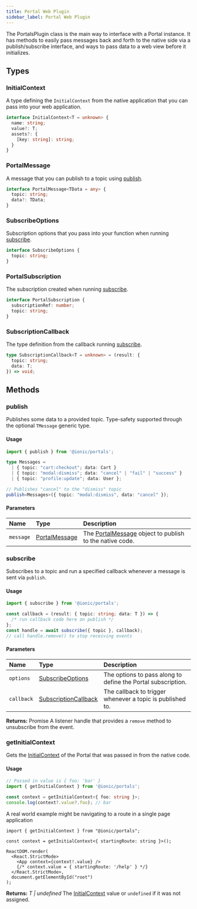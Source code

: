 ```yaml
---
title: Portal Web Plugin
sidebar_label: Portal Web Plugin
---
```


The PortalsPlugin class is the main way to interface with a Portal instance. It has methods to easily pass messages back and forth to the native side via a publish/subscribe interface, and ways to pass data to a web view before it initializes.

## Types

### InitialContext

A type defining the `InitialContext` from the native application that you can pass into your web application.

```typescript
interface InitialContext<T = unknown> {
  name: string;
  value?: T;
  assets?: {
    [key: string]: string;
  }
}
```

### PortalMessage

A message that you can publish to a topic using [publish](./portals-plugin#publish).

```typescript
interface PortalMessage<TData = any> {
  topic: string;
  data?: TData;
}
```

### SubscribeOptions

Subscription options that you pass into your function when running [subscribe](./portals-plugin#subscribe).

```typescript
interface SubscribeOptions {
  topic: string;
}
```

### PortalSubscription

The subscription created when running [subscribe](./portals-plugin#subscribe).

```typescript
interface PortalSubscription {
  subscriptionRef: number;
  topic: string;
}
```

### SubscriptionCallback

The type definition from the callback running [subscribe](./portals-plugin#subscribe).

```typescript
type SubscriptionCallback<T = unknown> = (result: {
  topic: string;
  data: T;
}) => void;
```

## Methods

### publish

Publishes some data to a provided topic. Type-safety supported through the optional `TMessage` generic type.

#### Usage

```typescript
import { publish } from '@ionic/portals';

type Messages =
  | { topic: "cart:checkout"; data: Cart }
  | { topic: "modal:dismiss"; data: "cancel" | "fail" | "success" }
  | { topic: "profile:update"; data: User };

// Publishes "cancel" to the "dismiss" topic
publish<Messages>({ topic: "modal:dismiss", data: "cancel" });
```

#### Parameters

| Name      | Type                                            | Description                                                                               |
| :-------- | :---------------------------------------------- | :---------------------------------------------------------------------------------------- |
| `message` | [PortalMessage](./portals-plugin#portalmessage) | The [PortalMessage](./portals-plugin#portalmessage) object to publish to the native code. |

### subscribe

Subscribes to a topic and run a specified callback whenever a message is sent via `publish`.

#### Usage

```typescript
import { subscribe } from '@ionic/portals';

const callback = (result: { topic: string; data: T }) => {
  /* run callback code here on publish */
};
const handle = await subscribe({ topic }, callback);
// call handle.remove() to stop receiving events
```

#### Parameters

| Name       | Type                                                          | Description                                                  |
| :--------- | :------------------------------------------------------------ | :----------------------------------------------------------- |
| `options`  | [SubscribeOptions](./portals-plugin#subscribeoptions)         | The options to pass along to define the Portal subscription. |
| `callback` | [SubscriptionCallback](./portals-plugin#subscriptioncallback) | The callback to trigger whenever a topic is published to.    |

**Returns:** <span class="return-code">Promise<PluginListenerHandle></span> A listener handle that provides a `remove` method to unsubscribe from the event.

### getInitialContext

Gets the [InitialContext](./portals-plugin#initialcontext) of the Portal that was passed in from the native code.

#### Usage

```typescript
// Passed in value is { foo: 'bar' }
import { getInitialContext } from '@ionic/portals';

const context = getInitialContext<{ foo: string }>;
console.log(context?.value?.foo); // bar
```

A real world example might be navigating to a route in a single page application

```tsx
import { getInitialContext } from "@ionic/portals";

const context = getInitialContext<{ startingRoute: string }>();

ReactDOM.render(
  <React.StrictMode>
    <App context={context!.value} />
    {/* context.value = { startingRoute: '/help' } */}
  </React.StrictMode>,
  document.getElementById("root")
);
```

**Returns:** <span class="return-code">_T | undefined_</span> The [InitialContext](./portals-plugin#initialcontext) value or `undefined` if it was not assigned.
